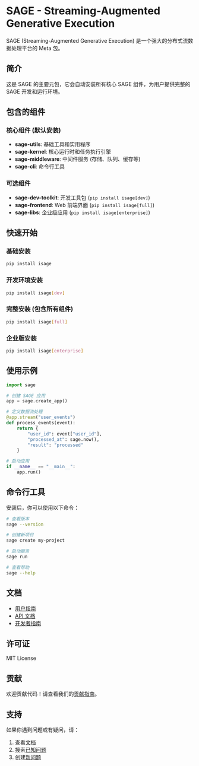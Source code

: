 # SAGE - Streaming-Augmented Generative Execution

SAGE (Streaming-Augmented Generative Execution) 是一个强大的分布式流数据处理平台的 Meta 包。

## 简介

这是 SAGE 的主要元包，它会自动安装所有核心 SAGE 组件，为用户提供完整的 SAGE 开发和运行环境。

## 包含的组件

### 核心组件 (默认安装)
- **sage-utils**: 基础工具和实用程序
- **sage-kernel**: 核心运行时和任务执行引擎  
- **sage-middleware**: 中间件服务 (存储、队列、缓存等)
- **sage-cli**: 命令行工具

### 可选组件
- **sage-dev-toolkit**: 开发工具包 (`pip install isage[dev]`)
- **sage-frontend**: Web 前端界面 (`pip install isage[full]`)
- **sage-libs**: 企业级应用 (`pip install isage[enterprise]`)

## 快速开始

### 基础安装
```bash
pip install isage
```

### 开发环境安装
```bash
pip install isage[dev]
```

### 完整安装 (包含所有组件)
```bash
pip install isage[full]
```

### 企业版安装
```bash
pip install isage[enterprise]
```

## 使用示例

```python
import sage

# 创建 SAGE 应用
app = sage.create_app()

# 定义数据流处理
@app.stream("user_events")
def process_events(event):
    return {
        "user_id": event["user_id"],
        "processed_at": sage.now(),
        "result": "processed"
    }

# 启动应用
if __name__ == "__main__":
    app.run()
```

## 命令行工具

安装后，你可以使用以下命令：

```bash
# 查看版本
sage --version

# 创建新项目
sage create my-project

# 启动服务
sage run

# 查看帮助
sage --help
```

## 文档

- [用户指南](https://intellistream.github.io/SAGE-Pub/)
- [API 文档](https://intellistream.github.io/SAGE-Pub/api/)
- [开发者指南](https://intellistream.github.io/SAGE-Pub/dev/)

## 许可证

MIT License

## 贡献

欢迎贡献代码！请查看我们的[贡献指南](CONTRIBUTING.md)。

## 支持

如果你遇到问题或有疑问，请：

1. 查看[文档](https://intellistream.github.io/SAGE-Pub/)
2. 搜索[已知问题](https://github.com/intellistream/SAGE/issues)
3. 创建[新问题](https://github.com/intellistream/SAGE/issues/new)
